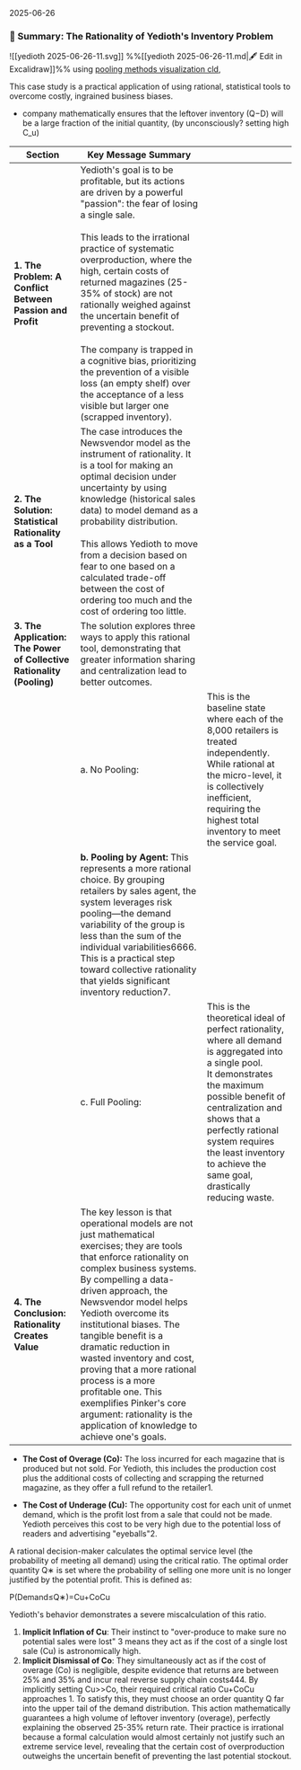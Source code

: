 2025-06-26
### 📜 Summary: The Rationality of Yedioth's Inventory Problem
![[yedioth 2025-06-26-11.svg]]
%%[[yedioth 2025-06-26-11.md|🖋 Edit in Excalidraw]]%%
using [pooling methods visualization cld](https://claude.ai/chat/53f2f444-1083-4d43-ad78-351b4fe362f1), 

This case study is a practical application of using rational, statistical tools to overcome costly, ingrained business biases.
- company mathematically ensures that the leftover inventory (Q−D) will be a large fraction of the initial quantity, (by unconsciously? setting high C_u)

| Section                                                               | Key Message Summary                                                                                                                                                                                                                                                                                                                                                                                                                                                                                                                                          |                                                                                                                                                                                                                                                                                                          |
| --------------------------------------------------------------------- | ------------------------------------------------------------------------------------------------------------------------------------------------------------------------------------------------------------------------------------------------------------------------------------------------------------------------------------------------------------------------------------------------------------------------------------------------------------------------------------------------------------------------------------------------------------ | -------------------------------------------------------------------------------------------------------------------------------------------------------------------------------------------------------------------------------------------------------------------------------------------------------- |
| **1. The Problem: A Conflict Between Passion and Profit**             | Yedioth's goal is to be profitable, but its actions are driven by a powerful "passion": the fear of losing a single sale. <br><br>This leads to the irrational practice of systematic overproduction, where the high, certain costs of returned magazines (25-35% of stock) are not rationally weighed against the uncertain benefit of preventing a stockout. <br><br>The company is trapped in a cognitive bias, prioritizing the prevention of a visible loss (an empty shelf) over the acceptance of a less visible but larger one (scrapped inventory). |                                                                                                                                                                                                                                                                                                          |
| **2. The Solution: Statistical Rationality as a Tool**                | The case introduces the Newsvendor model as the instrument of rationality. It is a tool for making an optimal decision under uncertainty by using knowledge (historical sales data) to model demand as a probability distribution. <br><br>This allows Yedioth to move from a decision based on fear to one based on a calculated trade-off between the cost of ordering too much and the cost of ordering too little.                                                                                                                                       |                                                                                                                                                                                                                                                                                                          |
| **3. The Application: The Power of Collective Rationality (Pooling)** | The solution explores three ways to apply this rational tool, demonstrating that greater information sharing and centralization lead to better outcomes.                                                                                                                                                                                                                                                                                                                                                                                                     |                                                                                                                                                                                                                                                                                                          |
|                                                                       | a. No Pooling:                                                                                                                                                                                                                                                                                                                                                                                                                                                                                                                                               | This is the baseline state where each of the 8,000 retailers is treated independently. While rational at the micro-level, it is collectively inefficient, requiring the highest total inventory to meet the service goal.                                                                                |
|                                                                       | **b. Pooling by Agent:** This represents a more rational choice. By grouping retailers by sales agent, the system leverages risk pooling—the demand variability of the group is less than the sum of the individual variabilities6666. This is a practical step toward collective rationality that yields significant inventory reduction7.                                                                                                                                                                                                                  |                                                                                                                                                                                                                                                                                                          |
|                                                                       | c. Full Pooling:                                                                                                                                                                                                                                                                                                                                                                                                                                                                                                                                             | This is the theoretical ideal of perfect rationality, where all demand is aggregated into a single pool.<br>It demonstrates the maximum possible benefit of centralization and shows that a perfectly rational system requires the least inventory to achieve the same goal, drastically reducing waste. |
| **4. The Conclusion: Rationality Creates Value**                      | The key lesson is that operational models are not just mathematical exercises; they are tools that enforce rationality on complex business systems. By compelling a data-driven approach, the Newsvendor model helps Yedioth overcome its institutional biases. The tangible benefit is a dramatic reduction in wasted inventory and cost, proving that a more rational process is a more profitable one. This exemplifies Pinker's core argument: rationality is the application of knowledge to achieve one's goals.                                       |                                                                                                                                                                                                                                                                                                          |


- **The Cost of Overage (Co​):** The loss incurred for each magazine that is produced but not sold. For Yedioth, this includes the production cost plus the additional costs of collecting and scrapping the returned magazine, as they offer a full refund to the retailer1.
    
- **The Cost of Underage (Cu​):** The opportunity cost for each unit of unmet demand, which is the profit lost from a sale that could not be made. Yedioth perceives this cost to be very high due to the potential loss of readers and advertising "eyeballs"2.
    

A rational decision-maker calculates the optimal service level (the probability of meeting all demand) using the critical ratio. The optimal order quantity Q∗ is set where the probability of selling one more unit is no longer justified by the potential profit. This is defined as:

P(Demand≤Q∗)=Cu​+Co​Cu​​

Yedioth's behavior demonstrates a severe miscalculation of this ratio.

1. **Implicit Inflation of Cu​**: Their instinct to "over-produce to make sure no potential sales were lost" 3 means they act as if the cost of a single lost sale (Cu​) is astronomically high.
2. **Implicit Dismissal of Co​**: They simultaneously act as if the cost of overage (Co​) is negligible, despite evidence that returns are between 25% and 35% and incur real reverse supply chain costs444.
By implicitly setting Cu​>>Co​, their required critical ratio Cu​+Co​Cu​​ approaches 1. To satisfy this, they must choose an order quantity Q far into the upper tail of the demand distribution. This action mathematically guarantees a high volume of leftover inventory (overage), perfectly explaining the observed 25-35% return rate. Their practice is irrational because a formal calculation would almost certainly not justify such an extreme service level, revealing that the certain cost of overproduction outweighs the uncertain benefit of preventing the last potential stockout.